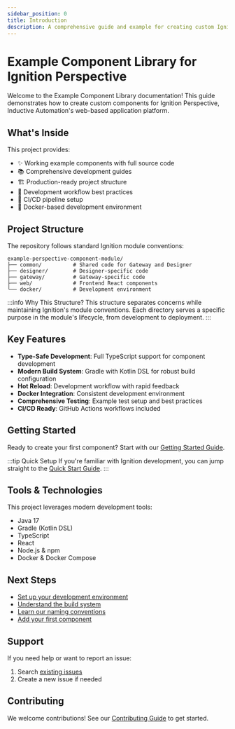 ```yaml
---
sidebar_position: 0
title: Introduction
description: A comprehensive guide and example for creating custom Ignition Perspective components
---
```


# Example Component Library for Ignition Perspective

Welcome to the Example Component Library documentation! This guide demonstrates how to create custom components for Ignition Perspective, Inductive Automation's web-based application platform.

## What's Inside

This project provides:

- ✨ Working example components with full source code
- 📚 Comprehensive development guides
- 🏗️ Production-ready project structure
- 🔧 Development workflow best practices
- 🚀 CI/CD pipeline setup
- 🐳 Docker-based development environment

## Project Structure

The repository follows standard Ignition module conventions:

```
example-perspective-component-module/
├── common/          # Shared code for Gateway and Designer
├── designer/        # Designer-specific code
├── gateway/         # Gateway-specific code
├── web/             # Frontend React components
└── docker/          # Development environment
```

:::info Why This Structure?
This structure separates concerns while maintaining Ignition's module conventions. Each directory serves a specific purpose in the module's lifecycle, from development to deployment.
:::

## Key Features

- **Type-Safe Development**: Full TypeScript support for component development
- **Modern Build System**: Gradle with Kotlin DSL for robust build configuration
- **Hot Reload**: Development workflow with rapid feedback
- **Docker Integration**: Consistent development environment
- **Comprehensive Testing**: Example test setup and best practices
- **CI/CD Ready**: GitHub Actions workflows included

## Getting Started

Ready to create your first component? Start with our [Getting Started Guide](Getting%20Started).

:::tip Quick Setup
If you're familiar with Ignition development, you can jump straight to the [Quick Start Guide](Getting%20Started#quick-start).
:::

## Tools & Technologies

This project leverages modern development tools:

- Java 17
- Gradle (Kotlin DSL)
- TypeScript
- React
- Node.js & npm
- Docker & Docker Compose

## Next Steps

- [Set up your development environment](Getting%20Started/environment-setup)
- [Understand the build system](Guides/build-system)
- [Learn our naming conventions](Guides/naming-conventions)
- [Add your first component](Guides/adding-components)

## Support

If you need help or want to report an issue:

1. Search [existing issues](https://github.com/keith-gamble/example-perspective-component-module/issues)
2. Create a new issue if needed

## Contributing

We welcome contributions! See our [Contributing Guide](Contributing) to get started.

